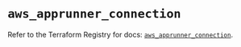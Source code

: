 # `aws_apprunner_connection`

Refer to the Terraform Registry for docs: [`aws_apprunner_connection`](https://registry.terraform.io/providers/hashicorp/aws/6.15.0/docs/resources/apprunner_connection).
